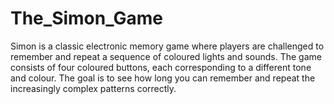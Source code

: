 # The_Simon_Game
Simon is a classic electronic memory game where players are challenged to remember and repeat a sequence of coloured lights and sounds. The game consists of four coloured buttons, each corresponding to a different tone and colour.  The goal is to see how long you can remember and repeat the increasingly complex patterns correctly.
